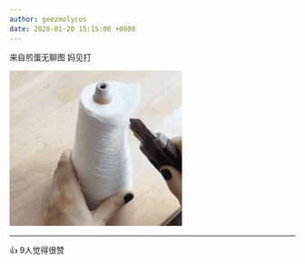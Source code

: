 ```yaml
---
author: geezmolycos
date: 2020-01-20 15:15:00 +0800
---
```


来自煎蛋无聊图 妈见打

![](/assets/images/qq-zone/2020-01-20-thread.gif)

---
👍 9人觉得很赞
